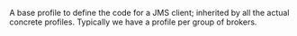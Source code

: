 A base profile to define the code for a JMS client; inherited by all the actual concrete profiles. Typically we have a profile per group of brokers.